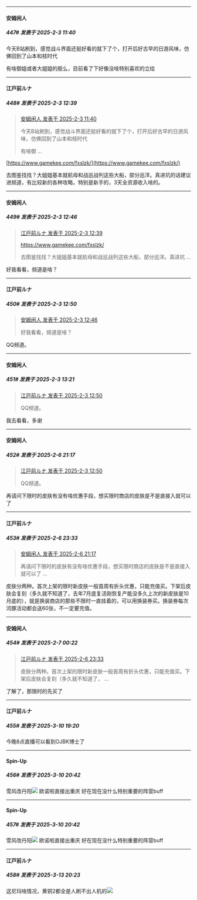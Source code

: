 ﻿
*****

####  安姆闲人  
##### 447#       发表于 2025-2-3 11:40

今天B站刷到，感觉战斗界面还挺好看的就下了个，打开后好古早的日游风味，仿佛回到了山本和枝时代

有啥御姐或者大姐姐的舰么，目前看了下好像没啥特别喜欢的立绘


*****

####  江戸前ルナ  
##### 448#       发表于 2025-2-3 12:39

<blockquote><a href="httphttps://bbs.saraba1st.com/2b/forum.php?mod=redirect&amp;goto=findpost&amp;pid=67338466&amp;ptid=2192677" target="_blank">安姆闲人 发表于 2025-2-3 11:40</a>

今天B站刷到，感觉战斗界面还挺好看的就下了个，打开后好古早的日游风味，仿佛回到了山本和枝时代

有啥御 ...</blockquote>
[https://www.gamekee.com/fxslzk/](https://www.gamekee.com/fxslzk/)

去图鉴找找？大姐姐基本就航母和战巡战列这些大船，部分巡洋。真进坑的话建议进频道，有比较新的各种攻略，特别是新手的，3天全资源收入啥的。


*****

####  安姆闲人  
##### 449#       发表于 2025-2-3 12:46

<blockquote><a href="httphttps://bbs.saraba1st.com/2b/forum.php?mod=redirect&amp;goto=findpost&amp;pid=67338804&amp;ptid=2192677" target="_blank">江戸前ルナ 发表于 2025-2-3 12:39</a>

https://www.gamekee.com/fxslzk/

去图鉴找找？大姐姐基本就航母和战巡战列这些大船，部分巡洋。真进坑 ...</blockquote>
好我看看，频道是啥？


*****

####  江戸前ルナ  
##### 450#       发表于 2025-2-3 12:50

<blockquote><a href="httphttps://bbs.saraba1st.com/2b/forum.php?mod=redirect&amp;goto=findpost&amp;pid=67338846&amp;ptid=2192677" target="_blank">安姆闲人 发表于 2025-2-3 12:46</a>

好我看看，频道是啥？</blockquote>
QQ频道。


*****

####  安姆闲人  
##### 451#       发表于 2025-2-3 13:21

<blockquote><a href="httphttps://bbs.saraba1st.com/2b/forum.php?mod=redirect&amp;goto=findpost&amp;pid=67338880&amp;ptid=2192677" target="_blank">江戸前ルナ 发表于 2025-2-3 12:50</a>

QQ频道。</blockquote>
我去看看，多谢

*****

####  安姆闲人  
##### 452#       发表于 2025-2-6 21:17

<blockquote><a href="httphttps://bbs.saraba1st.com/2b/forum.php?mod=redirect&amp;goto=findpost&amp;pid=67338880&amp;ptid=2192677" target="_blank">江戸前ルナ 发表于 2025-2-3 12:50</a>

QQ频道。</blockquote>
再请问下限时的皮肤有没有啥优惠手段，想买限时商店的皮肤是不是直接入就可以了


*****

####  江戸前ルナ  
##### 453#       发表于 2025-2-6 23:33

<blockquote><a href="httphttps://bbs.saraba1st.com/2b/forum.php?mod=redirect&amp;goto=findpost&amp;pid=67361125&amp;ptid=2192677" target="_blank">安姆闲人 发表于 2025-2-6 21:17</a>

再请问下限时的皮肤有没有啥优惠手段，想买限时商店的皮肤是不是直接入就可以了 ...</blockquote>
皮肤分两种。首次上架的限时新皮肤一般首周有折头优惠，只能充值买。下架后皮肤会复刻（多久就不知道了，去年7月底复活刚恢复产能没多久上次的新皮肤是10月底的），就是换装商店的那些不限时一直挂着的，可以用换装券买。换装券每次河豚活动都会送60张，不一定要充值。


*****

####  安姆闲人  
##### 454#       发表于 2025-2-7 00:22

<blockquote><a href="httphttps://bbs.saraba1st.com/2b/forum.php?mod=redirect&amp;goto=findpost&amp;pid=67363273&amp;ptid=2192677" target="_blank">江戸前ルナ 发表于 2025-2-6 23:33</a>

皮肤分两种。首次上架的限时新皮肤一般首周有折头优惠，只能充值买。下架后皮肤会复刻（多久就不知道了， ...</blockquote>
了解了，那限时的先买了

*****

####  江戸前ルナ  
##### 455#       发表于 2025-3-10 19:20

今晚8点直播可以看到OJBK博士了


*****

####  Spin-Up  
##### 456#       发表于 2025-3-10 20:42

雪风改丹阳<img src="https://static.saraba1st.com/image/smiley/face2017/037.png" referrerpolicy="no-referrer">
欧诺啦直接出重庆
好在现在没什么特别重要的阵营buff


*****

####  Spin-Up  
##### 457#       发表于 2025-3-10 20:42

雪风改丹阳<img src="https://static.saraba1st.com/image/smiley/face2017/037.png" referrerpolicy="no-referrer">
欧诺啦直接出重庆
好在现在没什么特别重要的阵营buff

*****

####  江戸前ルナ  
##### 458#       发表于 2025-3-13 20:23

这尼玛啥情况，黄铜2都全是人刷不出人机的<img src="https://static.saraba1st.com/image/smiley/face2017/125.png" referrerpolicy="no-referrer">

